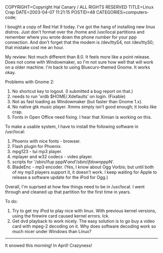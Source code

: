 COPYRIGHT=Copyright Hal Canary / ALL RIGHTS RESERVED
TITLE=Linux Crap
DATE=2003-04-07 11:21:15
POSTID=48
CATEGORIES=computers-code;

I bought a copy of Red Hat 9 today. I've got the hang of installing new linux distros. Just don't format over the /home and /usr/local partitions and remember where you wrote down the phone number for your ppp connection. And don't forget that the modem is /dev/ttyS4, not /dev/ttyS0; that mistake cost me an hour.

My review: Not much different than 8.0. It feels more like a point release. Does not come with Windowmaker, so I'm not sure how well that will work on a older machine. I'm back to using Bluecurv-themed Gnome. It works okay.

Problems with Gnome 2:

1.  No shortcut key to logout. (I submitted a bug report on that.)
2.  needs to run 'xrdb $HOME/.Xdefaults' on login. (Fixable)
3.  Not as fast loading as Windowmaker (but faster than Gnome 1.x).
4.  No native gtk music player. Xmms simply isn't good enough; it looks like crap.
5.  Fonts in Open Office need fixing. I hear that Ximian is working on this.

To make a usable system, I have to install the following software in /usr/local:

1.  Phoenix with nice fonts - browser.
2.  Flash plugin for Phoenix.
3.  mpg123 - tui mp3 player.
4.  mplayer and w32 codecs - video player.
5.  scripts for '/sbin/ifup ppp$N' and '/sbin/ifdown ppp$N'.
6.  BladeEnc - mp3 encoder. (Yes, I know about Ogg Vorbis; but until both of my mp3 players support it, it doesn't work. I keep waiting for Apple to release a software update for the iPod for Ogg.)

Overall, I'm suprised at how few things need to be in /usr/local. I went through and cleaned up that partition for the first time in years.

To do:

1.  Try to get my iPod to play nice with linux. With previous kernel versions, using the firewire card caused kernel errors. Ick.
2.  Get dvd playback to work nicely. The easy solution is to go buy a video card with mpeg-2 decoding on it. Why does software decoding work so much nicer under Windows than Linux?

* * *

It snowed this morning! In April! Crazyness!
